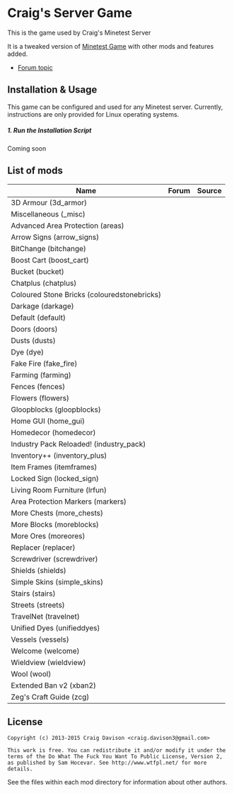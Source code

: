 # Craig's Server Game
This is the game used by Craig's Minetest Server

It is a tweaked version of [Minetest Game](https://github.com/minetest/minetest_game) with other mods and features added.

* [Forum topic](https://forum.minetest.net/viewtopic.php?f=10&t=7010)

## Installation & Usage
This game can be configured and used for any Minetest server. Currently, instructions are only provided for Linux operating systems.
##### 1. Run the Installation Script
Coming soon

## List of mods

| Name                                      | Forum | Source |
|-------------------------------------------|-------|--------|
|3D Armour (3d_armor)                       |||
|Miscellaneous (_misc)                      |||
|Advanced Area Protection (areas)           |||
|Arrow Signs (arrow_signs)                  |||
|BitChange (bitchange)                      |||
|Boost Cart (boost_cart)                    |||
|Bucket (bucket)                            |||
|Chatplus (chatplus)                        |||
|Coloured Stone Bricks (colouredstonebricks)|||
|Darkage (darkage)                          |||
|Default (default)                          |||
|Doors (doors)                              |||
|Dusts (dusts)                              |||
|Dye (dye)                                  |||
|Fake Fire (fake_fire)                      |||
|Farming (farming)                          |||
|Fences (fences)                            |||
|Flowers (flowers)                          |||
|Gloopblocks (gloopblocks)                  |||
|Home GUI (home_gui)                        |||
|Homedecor (homedecor)                      |||
|Industry Pack Reloaded! (industry_pack)    |||
|Inventory++ (inventory_plus)               |||
|Item Frames (itemframes)                   |||
|Locked Sign (locked_sign)                  |||
|Living Room Furniture (lrfun)              |||
|Area Protection Markers (markers)          |||
|More Chests (more_chests)                  |||
|More Blocks (moreblocks)                   |||
|More Ores (moreores)                       |||
|Replacer (replacer)                        |||
|Screwdriver (screwdriver)                  |||
|Shields (shields)                          |||
|Simple Skins (simple_skins)                |||
|Stairs (stairs)                            |||
|Streets (streets)                          |||
|TravelNet (travelnet)                      |||
|Unified Dyes (unifieddyes)                 |||
|Vessels (vessels)                          |||
|Welcome (welcome)                          |||
|Wieldview (wieldview)                      |||
|Wool (wool)                                |||
|Extended Ban v2 (xban2)                    |||
|Zeg's Craft Guide (zcg)                    |||

## License
```
Copyright (c) 2013-2015 Craig Davison <craig.davison3@gmail.com>

This work is free. You can redistribute it and/or modify it under the
terms of the Do What The Fuck You Want To Public License, Version 2,
as published by Sam Hocevar. See http://www.wtfpl.net/ for more details.
```
See the files within each mod directory for information about other authors.
